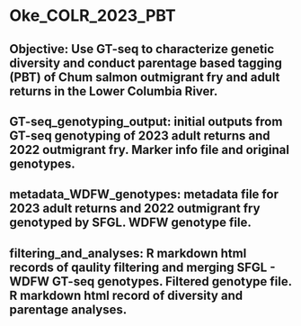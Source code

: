 # Oke_COLR_2023_PBT
## Objective: Use GT-seq to characterize genetic diversity and conduct parentage based tagging (PBT) of Chum salmon outmigrant fry and adult returns in the Lower Columbia River. 
## GT-seq_genotyping_output: initial outputs from GT-seq genotyping of 2023 adult returns and 2022 outmigrant fry. Marker info file and original genotypes.
## metadata_WDFW_genotypes: metadata file for 2023 adult returns and 2022 outmigrant fry genotyped by SFGL. WDFW genotype file.
## filtering_and_analyses: R markdown html records of qaulity filtering and merging SFGL - WDFW GT-seq genotypes. Filtered genotype file. R markdown html record of diversity and parentage analyses. 

